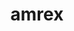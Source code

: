 ---
title: "amrex"
layout: cache
categories: [package, v0.21.0]
meta: {"versions": ["23.11"], "compilers": ["gcc@=11.4.0", "gcc@=9.4.0", "oneapi@=2023.2.0"], "oss": ["ubuntu20.04"], "platforms": ["linux"], "targets": ["neoverse_v1", "ppc64le", "x86_64_v3"], "stacks": ["e4s", "e4s-neoverse_v1", "e4s-oneapi", "e4s-power", "e4s-rocm-external", "root"], "num_specs": 15, "num_specs_by_stack": {"e4s-neoverse_v1": 4, "root": 15, "e4s-power": 2, "e4s": 5, "e4s-rocm-external": 2, "e4s-oneapi": 2}}
spec_details: [{"hash": "nl4stydbzl4bjsbqezjt3ncijuilfcye", "compiler": "gcc@=11.4.0", "versions": ["23.11"], "os": "ubuntu20.04", "platform": "linux", "target": "neoverse_v1", "variants": ["~amrdata", "build_system=cmake", "build_type=Release", "+cuda", "cuda_arch=75", "dimensions=1,2,3", "~eb", "~fortran", "generator=make", "~hdf5", "~hypre", "~ipo", "+linear_solvers", "+mpi", "~openmp", "~particles", "~petsc", "~pic", "~plotfile_tools", "precision=double", "~rocm", "~shared", "~sundials", "~sycl", "~tiny_profile"], "stacks": ["e4s-neoverse_v1", "root"], "size": "-", "tarball": "https://binaries.spack.io/releases/v0.21.0/build_cache/linux-ubuntu20.04-neoverse_v1/gcc-11.4.0/amrex-23.11/linux-ubuntu20.04-neoverse_v1-gcc-11.4.0-amrex-23.11-nl4stydbzl4bjsbqezjt3ncijuilfcye.spack"}, {"hash": "abm3efcwsxwene73oclckg7dmymlfvwp", "compiler": "gcc@=11.4.0", "versions": ["23.11"], "os": "ubuntu20.04", "platform": "linux", "target": "neoverse_v1", "variants": ["~amrdata", "build_system=cmake", "build_type=Release", "~cuda", "dimensions=1,2,3", "~eb", "~fortran", "generator=make", "~hdf5", "~hypre", "~ipo", "+linear_solvers", "+mpi", "~openmp", "~particles", "~petsc", "~pic", "~plotfile_tools", "precision=double", "~rocm", "~shared", "~sundials", "~sycl", "~tiny_profile"], "stacks": ["e4s-neoverse_v1", "root"], "size": "-", "tarball": "https://binaries.spack.io/releases/v0.21.0/build_cache/linux-ubuntu20.04-neoverse_v1/gcc-11.4.0/amrex-23.11/linux-ubuntu20.04-neoverse_v1-gcc-11.4.0-amrex-23.11-abm3efcwsxwene73oclckg7dmymlfvwp.spack"}, {"hash": "5f3hxzikq5evri5anl7lj3w35gxnadrg", "compiler": "gcc@=11.4.0", "versions": ["23.11"], "os": "ubuntu20.04", "platform": "linux", "target": "neoverse_v1", "variants": ["~amrdata", "build_system=cmake", "build_type=Release", "+cuda", "cuda_arch=90", "dimensions=1,2,3", "~eb", "~fortran", "generator=make", "~hdf5", "~hypre", "~ipo", "+linear_solvers", "+mpi", "~openmp", "~particles", "~petsc", "~pic", "~plotfile_tools", "precision=double", "~rocm", "~shared", "~sundials", "~sycl", "~tiny_profile"], "stacks": ["e4s-neoverse_v1", "root"], "size": "-", "tarball": "https://binaries.spack.io/releases/v0.21.0/build_cache/linux-ubuntu20.04-neoverse_v1/gcc-11.4.0/amrex-23.11/linux-ubuntu20.04-neoverse_v1-gcc-11.4.0-amrex-23.11-5f3hxzikq5evri5anl7lj3w35gxnadrg.spack"}, {"hash": "c6zg7gskx2kwn6uvmwlov6npk66qu3vd", "compiler": "gcc@=11.4.0", "versions": ["23.11"], "os": "ubuntu20.04", "platform": "linux", "target": "neoverse_v1", "variants": ["~amrdata", "build_system=cmake", "build_type=Release", "+cuda", "cuda_arch=80", "dimensions=1,2,3", "~eb", "~fortran", "generator=make", "~hdf5", "~hypre", "~ipo", "+linear_solvers", "+mpi", "~openmp", "~particles", "~petsc", "~pic", "~plotfile_tools", "precision=double", "~rocm", "~shared", "~sundials", "~sycl", "~tiny_profile"], "stacks": ["e4s-neoverse_v1", "root"], "size": "-", "tarball": "https://binaries.spack.io/releases/v0.21.0/build_cache/linux-ubuntu20.04-neoverse_v1/gcc-11.4.0/amrex-23.11/linux-ubuntu20.04-neoverse_v1-gcc-11.4.0-amrex-23.11-c6zg7gskx2kwn6uvmwlov6npk66qu3vd.spack"}, {"hash": "on6vclignphirr5kh4636nc565t45kfm", "compiler": "gcc@=9.4.0", "versions": ["23.11"], "os": "ubuntu20.04", "platform": "linux", "target": "ppc64le", "variants": ["~amrdata", "build_system=cmake", "build_type=Release", "~cuda", "dimensions=1,2,3", "~eb", "~fortran", "generator=make", "~hdf5", "~hypre", "~ipo", "+linear_solvers", "+mpi", "~openmp", "~particles", "~petsc", "~pic", "~plotfile_tools", "precision=double", "~rocm", "~shared", "~sundials", "~sycl", "~tiny_profile"], "stacks": ["root", "e4s-power"], "size": "-", "tarball": "https://binaries.spack.io/releases/v0.21.0/build_cache/linux-ubuntu20.04-ppc64le/gcc-9.4.0/amrex-23.11/linux-ubuntu20.04-ppc64le-gcc-9.4.0-amrex-23.11-on6vclignphirr5kh4636nc565t45kfm.spack"}, {"hash": "dwq6coywq4wqhse7ztnlrmun5y5wrhwx", "compiler": "gcc@=9.4.0", "versions": ["23.11"], "os": "ubuntu20.04", "platform": "linux", "target": "ppc64le", "variants": ["~amrdata", "build_system=cmake", "build_type=Release", "+cuda", "cuda_arch=70", "dimensions=1,2,3", "~eb", "~fortran", "generator=make", "~hdf5", "~hypre", "~ipo", "+linear_solvers", "+mpi", "~openmp", "~particles", "~petsc", "~pic", "~plotfile_tools", "precision=double", "~rocm", "~shared", "~sundials", "~sycl", "~tiny_profile"], "stacks": ["root", "e4s-power"], "size": "-", "tarball": "https://binaries.spack.io/releases/v0.21.0/build_cache/linux-ubuntu20.04-ppc64le/gcc-9.4.0/amrex-23.11/linux-ubuntu20.04-ppc64le-gcc-9.4.0-amrex-23.11-dwq6coywq4wqhse7ztnlrmun5y5wrhwx.spack"}, {"hash": "lxf4k27axtburr7pr7nh5jvah7ep3q7n", "compiler": "gcc@=11.4.0", "versions": ["23.11"], "os": "ubuntu20.04", "platform": "linux", "target": "x86_64_v3", "variants": ["amdgpu_target=gfx908", "~amrdata", "build_system=cmake", "build_type=Release", "~cuda", "dimensions=1,2,3", "~eb", "~fortran", "generator=make", "~hdf5", "~hypre", "~ipo", "+linear_solvers", "+mpi", "~openmp", "~particles", "~petsc", "~pic", "~plotfile_tools", "precision=double", "+rocm", "~shared", "~sundials", "~sycl", "~tiny_profile"], "stacks": ["root", "e4s"], "size": "-", "tarball": "https://binaries.spack.io/releases/v0.21.0/build_cache/linux-ubuntu20.04-x86_64_v3/gcc-11.4.0/amrex-23.11/linux-ubuntu20.04-x86_64_v3-gcc-11.4.0-amrex-23.11-lxf4k27axtburr7pr7nh5jvah7ep3q7n.spack"}, {"hash": "digar4xgaqlhok6o3h23tjsemxbuex5q", "compiler": "gcc@=11.4.0", "versions": ["23.11"], "os": "ubuntu20.04", "platform": "linux", "target": "x86_64_v3", "variants": ["~amrdata", "build_system=cmake", "build_type=Release", "+cuda", "cuda_arch=80", "dimensions=1,2,3", "~eb", "~fortran", "generator=make", "~hdf5", "~hypre", "~ipo", "+linear_solvers", "+mpi", "~openmp", "~particles", "~petsc", "~pic", "~plotfile_tools", "precision=double", "~rocm", "~shared", "~sundials", "~sycl", "~tiny_profile"], "stacks": ["root", "e4s"], "size": "-", "tarball": "https://binaries.spack.io/releases/v0.21.0/build_cache/linux-ubuntu20.04-x86_64_v3/gcc-11.4.0/amrex-23.11/linux-ubuntu20.04-x86_64_v3-gcc-11.4.0-amrex-23.11-digar4xgaqlhok6o3h23tjsemxbuex5q.spack"}, {"hash": "widr4kiimr25p67735llhm2vumw4d7h4", "compiler": "gcc@=11.4.0", "versions": ["23.11"], "os": "ubuntu20.04", "platform": "linux", "target": "x86_64_v3", "variants": ["amdgpu_target=gfx90a", "~amrdata", "build_system=cmake", "build_type=Release", "~cuda", "dimensions=1,2,3", "~eb", "~fortran", "generator=make", "~hdf5", "~hypre", "~ipo", "+linear_solvers", "+mpi", "~openmp", "~particles", "~petsc", "~pic", "~plotfile_tools", "precision=double", "+rocm", "~shared", "~sundials", "~sycl", "~tiny_profile"], "stacks": ["root", "e4s"], "size": "-", "tarball": "https://binaries.spack.io/releases/v0.21.0/build_cache/linux-ubuntu20.04-x86_64_v3/gcc-11.4.0/amrex-23.11/linux-ubuntu20.04-x86_64_v3-gcc-11.4.0-amrex-23.11-widr4kiimr25p67735llhm2vumw4d7h4.spack"}, {"hash": "fwsswg44hfwtxl6t4vgdfhvcxxysturl", "compiler": "gcc@=11.4.0", "versions": ["23.11"], "os": "ubuntu20.04", "platform": "linux", "target": "x86_64_v3", "variants": ["~amrdata", "build_system=cmake", "build_type=Release", "+cuda", "cuda_arch=90", "dimensions=1,2,3", "~eb", "~fortran", "generator=make", "~hdf5", "~hypre", "~ipo", "+linear_solvers", "+mpi", "~openmp", "~particles", "~petsc", "~pic", "~plotfile_tools", "precision=double", "~rocm", "~shared", "~sundials", "~sycl", "~tiny_profile"], "stacks": ["root", "e4s"], "size": "-", "tarball": "https://binaries.spack.io/releases/v0.21.0/build_cache/linux-ubuntu20.04-x86_64_v3/gcc-11.4.0/amrex-23.11/linux-ubuntu20.04-x86_64_v3-gcc-11.4.0-amrex-23.11-fwsswg44hfwtxl6t4vgdfhvcxxysturl.spack"}, {"hash": "q7loiwxla7pavzzjiovfjzaof6bz5lrq", "compiler": "gcc@=11.4.0", "versions": ["23.11"], "os": "ubuntu20.04", "platform": "linux", "target": "x86_64_v3", "variants": ["~amrdata", "build_system=cmake", "build_type=Release", "~cuda", "dimensions=1,2,3", "~eb", "~fortran", "generator=make", "~hdf5", "~hypre", "~ipo", "+linear_solvers", "+mpi", "~openmp", "~particles", "~petsc", "~pic", "~plotfile_tools", "precision=double", "~rocm", "~shared", "~sundials", "~sycl", "~tiny_profile"], "stacks": ["root", "e4s"], "size": "-", "tarball": "https://binaries.spack.io/releases/v0.21.0/build_cache/linux-ubuntu20.04-x86_64_v3/gcc-11.4.0/amrex-23.11/linux-ubuntu20.04-x86_64_v3-gcc-11.4.0-amrex-23.11-q7loiwxla7pavzzjiovfjzaof6bz5lrq.spack"}, {"hash": "ottglk2n6pli6j6t7zrevx2jzs2smody", "compiler": "gcc@=11.4.0", "versions": ["23.11"], "os": "ubuntu20.04", "platform": "linux", "target": "x86_64_v3", "variants": ["amdgpu_target=gfx908", "~amrdata", "build_system=cmake", "build_type=Release", "~cuda", "dimensions=1,2,3", "~eb", "~fortran", "generator=make", "~hdf5", "~hypre", "~ipo", "+linear_solvers", "+mpi", "~openmp", "~particles", "~petsc", "~pic", "~plotfile_tools", "precision=double", "+rocm", "~shared", "~sundials", "~sycl", "~tiny_profile"], "stacks": ["root", "e4s-rocm-external"], "size": "-", "tarball": "https://binaries.spack.io/releases/v0.21.0/build_cache/linux-ubuntu20.04-x86_64_v3/gcc-11.4.0/amrex-23.11/linux-ubuntu20.04-x86_64_v3-gcc-11.4.0-amrex-23.11-ottglk2n6pli6j6t7zrevx2jzs2smody.spack"}, {"hash": "wys4vj5b3z7rzklnqcchkcyjh6jtok4s", "compiler": "gcc@=11.4.0", "versions": ["23.11"], "os": "ubuntu20.04", "platform": "linux", "target": "x86_64_v3", "variants": ["amdgpu_target=gfx90a", "~amrdata", "build_system=cmake", "build_type=Release", "~cuda", "dimensions=1,2,3", "~eb", "~fortran", "generator=make", "~hdf5", "~hypre", "~ipo", "+linear_solvers", "+mpi", "~openmp", "~particles", "~petsc", "~pic", "~plotfile_tools", "precision=double", "+rocm", "~shared", "~sundials", "~sycl", "~tiny_profile"], "stacks": ["root", "e4s-rocm-external"], "size": "-", "tarball": "https://binaries.spack.io/releases/v0.21.0/build_cache/linux-ubuntu20.04-x86_64_v3/gcc-11.4.0/amrex-23.11/linux-ubuntu20.04-x86_64_v3-gcc-11.4.0-amrex-23.11-wys4vj5b3z7rzklnqcchkcyjh6jtok4s.spack"}, {"hash": "5glzakywcwjbeu6ygkln6dzjxjcr73kl", "compiler": "oneapi@=2023.2.0", "versions": ["23.11"], "os": "ubuntu20.04", "platform": "linux", "target": "x86_64_v3", "variants": ["~amrdata", "build_system=cmake", "build_type=Release", "~cuda", "dimensions=1,2,3", "~eb", "~fortran", "generator=make", "~hdf5", "~hypre", "~ipo", "+linear_solvers", "+mpi", "~openmp", "~particles", "~petsc", "~pic", "~plotfile_tools", "precision=double", "~rocm", "~shared", "~sundials", "~sycl", "~tiny_profile"], "stacks": ["e4s-oneapi", "root"], "size": "-", "tarball": "https://binaries.spack.io/releases/v0.21.0/build_cache/linux-ubuntu20.04-x86_64_v3/oneapi-2023.2.0/amrex-23.11/linux-ubuntu20.04-x86_64_v3-oneapi-2023.2.0-amrex-23.11-5glzakywcwjbeu6ygkln6dzjxjcr73kl.spack"}, {"hash": "72tmsdcoimgwcuplksocvwz3uiafaduv", "compiler": "oneapi@=2023.2.0", "versions": ["23.11"], "os": "ubuntu20.04", "platform": "linux", "target": "x86_64_v3", "variants": ["~amrdata", "build_system=cmake", "build_type=Release", "~cuda", "dimensions=1,2,3", "~eb", "~fortran", "generator=make", "~hdf5", "~hypre", "~ipo", "+linear_solvers", "+mpi", "~openmp", "~particles", "~petsc", "~pic", "~plotfile_tools", "precision=double", "~rocm", "~shared", "~sundials", "+sycl", "~tiny_profile"], "stacks": ["e4s-oneapi", "root"], "size": "-", "tarball": "https://binaries.spack.io/releases/v0.21.0/build_cache/linux-ubuntu20.04-x86_64_v3/oneapi-2023.2.0/amrex-23.11/linux-ubuntu20.04-x86_64_v3-oneapi-2023.2.0-amrex-23.11-72tmsdcoimgwcuplksocvwz3uiafaduv.spack"}]
---